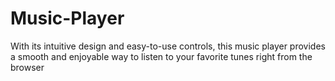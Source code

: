 # Music-Player
With its intuitive design and easy-to-use controls, this music player provides a smooth and enjoyable way to listen to your favorite tunes right from the browser
